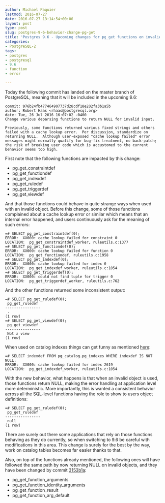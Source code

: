 ```yaml
---
author: Michael Paquier
lastmod: 2016-07-27
date: 2016-07-27 13:14:54+00:00
layout: post
type: post
slug: postgres-9-6-behavior-change-pg-get
title: 'Postgres 9.6 - Upcoming changes for pg_get functions on invalid objects'
categories:
- PostgreSQL-2
tags:
- postgres
- postgresql
- 9.6
- function
- error

---
```


Today the following commit has landed on the master branch of PostgreSQL,
meaning that it will be included in the upcoming 9.6:

    commit: 976b24fb477464907737d28cdf18e202fa3b1a5b
    author: Robert Haas <rhaas@postgresql.org>
    date: Tue, 26 Jul 2016 16:07:02 -0400
    Change various deparsing functions to return NULL for invalid input.

    Previously, some functions returned various fixed strings and others
    failed with a cache lookup error.  Per discussion, standardize on
    returning NULL.  Although user-exposed "cache lookup failed" error
    messages might normally qualify for bug-fix treatment, no back-patch;
    the risk of breaking user code which is accustomed to the current
    behavior seems too high.

First note that the following functions are impacted by this change:

  * pg\_get\_constraintdef
  * pg\_get\_functiondef
  * pg\_get\_indexdef
  * pg\_get\_ruledef
  * pg\_get\_triggerdef
  * pg\_get\_viewdef

And that those functions could behave in quite strange ways when used with
an invalid object. Before this change, some of those functions complained
about a cache lookup error or similar which means that an internal error
happened, and users continuously ask for the meaning of such errors:

    =# SELECT pg_get_constraintdef(0);
    ERROR:  XX000: cache lookup failed for constraint 0
    LOCATION:  pg_get_constraintdef_worker, ruleutils.c:1377
    =# SELECT pg_get_functiondef(0);
    ERROR:  XX000: cache lookup failed for function 0
    LOCATION:  pg_get_functiondef, ruleutils.c:1958
    =# SELECT pg_get_indexdef(0);
    ERROR:  XX000: cache lookup failed for index 0
    LOCATION:  pg_get_indexdef_worker, ruleutils.c:1054
    =# SELECT pg_get_triggerdef(0);
    ERROR:  XX000: could not find tuple for trigger 0
    LOCATION:  pg_get_triggerdef_worker, ruleutils.c:762

And the other functions returned some inconsistent output:

    =# SELECT pg_get_ruledef(0);
     pg_get_ruledef
    ----------------
     -
    (1 row)
    =# SELECT pg_get_viewdef(0);
     pg_get_viewdef
    ----------------
     Not a view
    (1 row)

When used on catalog indexes things can get funny as mentioned
[here](https://www.postgresql.org/message-id/CAB7nPqThJsGnH2JNyHPZmXFk8a26RhqRhR7in0zCpT%2BOttfzEw%40mail.gmail.com):

    =# SELECT indexdef FROM pg_catalog.pg_indexes WHERE indexdef IS NOT NULL;
    ERROR:  XX000: cache lookup failed for index 2619
    LOCATION:  pg_get_indexdef_worker, ruleutils.c:1054

With the new behavior, what happens is that when an invalid object is
used, those functions return NULL, making the error handling at application
level more deterministic. More importantly, this is wanted a consistent
behavior across all the SQL-level functions having the role to show
to users object definitions:

    =# SELECT pg_get_ruledef(0);
     pg_get_ruledef
    ----------------
     null
    (1 row)

There are surely out there some applications that rely on those functions
behaving as they do currently, so when switching to 9.6 be careful with
modifications in this area. This change is surely for the best by the way,
work on catalog tables becomes far easier thanks to that.

Also, on top of the functions already mentioned, the following ones will
have followed the same path by now returning NULL on invalid objects, and
they have been changed by commit
[3153b1a](http://git.postgresql.org/pg/commitdiff/3153b1a52f8f2d1efe67306257aec15aaaf9e94c):

  * pg\_get\_function\_arguments
  * pg\_get\_function\_identity\_arguments
  * pg\_get\_function\_result
  * pg\_get\_function\_arg\_default
